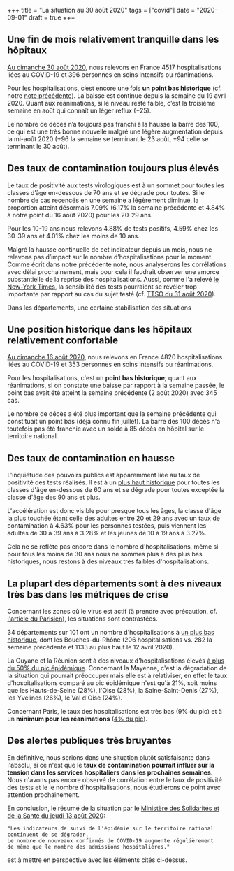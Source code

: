 +++
title = "La situation au 30 août 2020"
tags = ["covid"]
date = "2020-09-01"
draft = true
+++


## Une fin de mois relativement tranquille dans les hôpitaux

<a href="../h1basic/" target="_blank">Au dimanche 30 août 2020</a>, nous relevons en France 4517 hospitalisations liées au COVID-19 et 396 personnes en soins intensifs ou réanimations.

Pour les hospitalisations, c’est encore une fois **un point bas historique** (cf. notre <a href="../situation20200816/" target="_blank">note précédente</a>). La baisse est continue depuis la semaine du 19 avril 2020. Quant aux réanimations, si le niveau reste faible, c’est la troisième semaine en août qui connaît un léger reflux (+25).

Le nombre de décès n’a toujours pas franchi à la hausse la barre des 100, ce qui est une très bonne nouvelle malgré une légère augmentation depuis la mi-août 2020 (+96 la semaine se terminant le 23 août, +94 celle se terminant le 30 août).

## Des taux de contamination toujours plus élevés

Le taux de positivité aux tests virologiques est à un sommet pour toutes les classes d’âge en-dessous de 70 ans et se dégrade pour toutes.
Si le nombre de cas recencés en une semaine a légèrement diminué, la proportion atteint désormais 7.09% (6.17% la semaine précédente et 4.84% à notre point du 16 août 2020) pour les 20-29 ans.

Pour les 10-19 ans nous relevons 4.88% de tests positifs, 4.59% chez les 30-39 ans et 4.01% chez les moins de 10 ans.

Malgré la hausse continuelle de cet indicateur depuis un mois, nous ne relevons pas d’impact sur le nombre d’hospitalisations pour le moment. Comme écrit dans notre précédente note, nous analyserons les corrélations avec délai prochainement, mais pour cela il faudrait observer une amorce substantielle de la reprise des hospitalisations. Aussi, comme l'a relevé <a href="https://www.nytimes.com/2020/08/29/health/coronavirus-testing.html" target="_blank">le New-York Times</a>, la sensibilité des tests pourraient se révéler trop importante par rapport au cas du sujet testé (cf. <a href="https://timetosignoff.fr/2020-08-31" target="_blank">TTSO du 31 août 2020</a>).


Dans les départements, une certaine stabilisation des situations

## Une position historique dans les hôpitaux relativement confortable

<a href="../h1basic/" target="_blank">Au dimanche 16 août 2020</a>, nous relevons en France 4820 hospitalisations liées au COVID-19 et 353 personnes en soins intensifs ou réanimations.

Pour les hospitalisations, c'est un **point bas historique**; quant aux réanimations, si on constate une baisse par rapport à la semaine passée, le point bas avait été atteint la semaine précédente (2 août 2020) avec 345 cas.

Le nombre de décès a été plus important que la semaine précédente qui constituait un point bas (déjà connu fin juillet). La barre des 100 décès n'a toutefois pas été franchie avec un solde à  85 décès en hôpital sur le territoire national.


## Des taux de contamination en hausse

L'inquiétude des pouvoirs publics est apparemment liée au taux de positivité des tests réalisés. Il est à un <a href="../sp13/" target="_blank">plus haut historique</a> pour toutes les classes d'âge en-dessous de 60 ans et se dégrade pour toutes exceptée la classe d'âge des 90 ans et plus.

L'accélération est donc visible pour presque tous les âges, la classe d'âge la plus touchée étant celle des adultes entre 20 et 29 ans avec un taux de contamination à 4.63% pour les personnes testées, puis viennent les adultes de 30 à 39 ans à 3.28% et les jeunes de 10 à 19 ans à 3.27%.

Cela ne se reflète pas encore dans le nombre d'hospitalisations, même si pour tous les moins de 30 ans nous ne sommes plus à des plus bas historiques, nous restons à des niveaux très faibles d'hospitalisations.


## La plupart des départements sont à des niveaux très bas dans les métriques de crise

Concernant les zones où le virus est actif (à prendre avec précaution, cf. <a href="https://www.leparisien.fr/societe/covid-19-ces-deux-failles-qui-biaisent-le-nombre-reel-de-nouveaux-cas-a-paris-14-08-2020-8367897.php" target="_blank">l'article du Parisien</a>), les situations sont contrastées.

34 départements sur 101 ont un nombre d'hospitalisations à <a href="../h1hostp/" target="_blank">un plus bas historique</a>, dont les Bouches-du-Rhône (206 hospitalisations vs. 282 la semaine précédente et 1133 au plus haut le 12 avril 2020).

La Guyane et la Réunion sont à des niveaux d'hospitalisations élevés <a href="../h1hosp2/" target="_blank">à plus du 50% du pic épidémique</a>. Concernant la Mayenne, c'est la dégradation de la situation qui pourrait préoccuper mais elle est à relativiser, en effet le taux d'hospitalisations comparé au pic épidémique n'est qu'à 21%, soit moins que les Hauts-de-Seine (28%), l'Oise (28%), la Saine-Saint-Denis (27%), les Yvelines (26%), le Val d'Oise (24%).

Concernant Paris, le taux des hospitalisations est très bas (9% du pic) et à un **minimum pour les réanimations** (<a href="../h1rea2/" target="_blank">4% du pic</a>).


## Des alertes publiques très bruyantes

En définitive, nous serions dans une situation plutôt satisfaisante dans l'absolu, si ce n'est que le **taux de contamination pourrait influer sur la tension dans les services hospitaliers dans les prochaines semaines**. Nous n'avons pas encore observé de corrélation entre le taux de positivité des tests et le le nombre d'hospitalisations, nous étudierons ce point avec attention prochainement.

En conclusion, le résumé de la situation par le <a href="https://solidarites-sante.gouv.fr/actualites/presse/communiques-de-presse/article/point-de-situation-covid-19-communique-de-presse-du-13-aout-2020" target="_blank">Ministère des Solidarités et de la Santé du jeudi 13 août 2020</a>:
    
    "Les indicateurs de suivi de l'épidémie sur le territoire national
    continuent de se dégrader.
    Le nombre de nouveaux confirmés de COVID-19 augmente régulièrement
    de même que le nombre des admissions hospitalières."

est à mettre en perspective avec les éléments cités ci-dessus.

